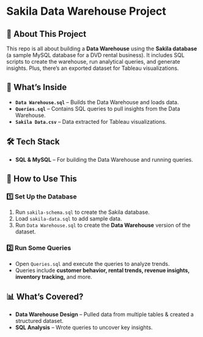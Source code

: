 # **Sakila Data Warehouse Project**  

## 🎯 About This Project  
This repo is all about building a **Data Warehouse** using the **Sakila database** (a sample MySQL database for a DVD rental business). It includes SQL scripts to create the warehouse, run analytical queries, and generate insights. Plus, there’s an exported dataset for Tableau visualizations.  

## 📂 What’s Inside  
- **`Data Warehouse.sql`** – Builds the Data Warehouse and loads data.  
- **`Queries.sql`** – Contains SQL queries to pull insights from the Data Warehouse.  
- **`Sakila Data.csv`** – Data extracted for Tableau visualizations.  

## 🛠️ Tech Stack  
- **SQL & MySQL** – For building the Data Warehouse and running queries.  

## 🚀 How to Use This  
### **1️⃣ Set Up the Database**  
1. Run `sakila-schema.sql` to create the Sakila database.  
2. Load `sakila-data.sql` to add sample data.  
3. Run `Data Warehouse.sql` to create the **Data Warehouse** version of the dataset.  

### **2️⃣ Run Some Queries**  
- Open `Queries.sql` and execute the queries to analyze trends.  
- Queries include **customer behavior, rental trends, revenue insights, inventory tracking,** and more.  

## 📊 What’s Covered?  
- **Data Warehouse Design** – Pulled data from multiple tables & created a structured dataset.  
- **SQL Analysis** – Wrote queries to uncover key insights.  

